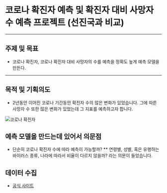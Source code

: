 # 코로나 확진자 예측 및 확진자 대비 사망자 수 예측 프로젝트 (선진국과 비교)
---
## 주제 및 목표
* 코로나 확진자, 코로나 확진자 대비 사망자의 수를 예측을 정확도 높게 예측 모델을 만든다.
---
## 목적 및 기획의도
* 2년동안 이어진 코로나 기간동안 확진자 수의 많은 변화가 있었습니다. 그에 따른 사망자 수 또한 많은 변화가 있었는데 그 지표를 예측하고자 합니다.

![코로나 확진자](https://user-images.githubusercontent.com/98293593/167098390-4e973209-91a0-480c-981a-b9dbbf1b6359.PNG)

## 예측 모델을 만드는데 있어서 의문점
* 단순히 코로나 확진자 수에 따라 예측이 가능할까?
** 연령별, 성별, 혹은 유행하는 바이러스 종류, 나라에 따라서 비율이 다르지 않을까? 라는 의문이 들었습니다.

## 데이터 수집
* [공식 사이트](http://ncov.mohw.go.kr/, '코로나 확진자 공식 사이트') 
